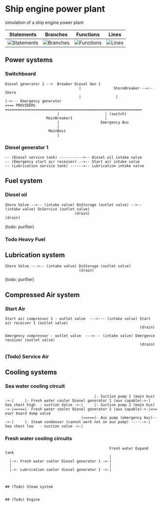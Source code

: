 # Ship engine power plant
simulation of a ship engine power plant


| Statements                  | Branches                | Functions                 | Lines                |
| --------------------------- | ----------------------- | ------------------------- | -------------------- |
| ![Statements](https://img.shields.io/badge/Coverage-99.31%25-brightgreen.svg) | ![Branches](https://img.shields.io/badge/Coverage-96.39%25-brightgreen.svg) | ![Functions](https://img.shields.io/badge/Coverage-86.23%25-yellow.svg) | ![Lines](https://img.shields.io/badge/Coverage-99.29%25-brightgreen.svg)    |

## Power systems
### Switchboard
```
Diesel generator 1 -->  Breaker Diesel Gen 1
                                  |               ShoreBreaker --<-- Shore
                                  |                |                          |-<--- Emergency generator
==== PROVIDERS  ===============================================================
                        |                     | (switch)
                   MainBreaker1               |
                        |                   Emergency Bus
                        |
                    MainBus1
                        |
```
### Diesel generator 1
```
-- (Diesel service tank) ----------->-- Diesel oil intake valve
-- (Emergency start air receiver) -->-- Start air intake valve
-- (Lubrication service tank) ------>-- Lubrication intake valve
```


## Fuel system

### Diesel oil
```
Shore Valve -->-- (intake valve) DsStorage (outlet valve) -->-- (intake valve) DsService (outlet valve)
                                (drain)                                     (drain)
```
(todo: purifier)

### Todo Heavy Fuel


## Lubrication system
```
Shore Valve --->-- (intake valve) DsStorage (outlet valve)
                                  (drain)                            
```
(todo: purifier)


## Compressed Air system
### Start Air
```
Start air compressor 1 - outlet valve  --->--- (intake valve) Start air receiver 1 (outlet valve)
                                                              (drain)
                                                              
Emergency compressor - outlet valve  --->--- (intake valve) Emergence receiver (outlet valve)
                                                              (drain)
```

### (Todo) Service Air


## Cooling systems
### Sea water cooling circuit 
```
                                         |- Suction pump 1 (main bus) ->-|     |- Fresh water cooler Diesel generator 1 (aux capable)->-|
Sea chest high  - suction Valve ->-|     |- Suction pump 2 (main bus) ->-|==>==|- Fresh water cooler Diesel generator 2 (aux capable)->-|=>= over board dump valve
                                   |==>==|- Aux pump (emergency bus)--->-|     |- Steam condenser (cannot work not on aux pump) ------>-|
Sea chest low   - suction valve ->-|
```

### Fresh water cooling circuits
                                                    Fresh water Expand tank
                                                    |
      |->- Fresh water cooler Diesel generator 1 ->-|
      |                                             |
      |-<- Lubrication cooler diesel generator 1 -<-|
```


## (Todo) Steam system


## (Todo) Engine
